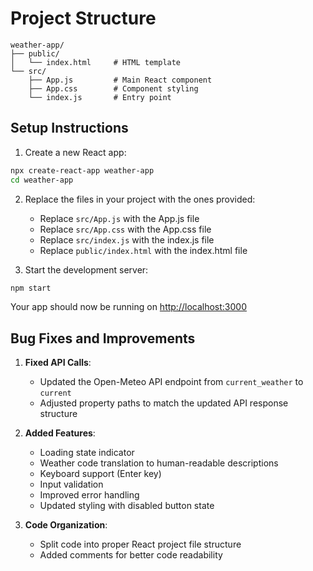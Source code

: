 # Project Structure

```
weather-app/
├── public/
│   └── index.html     # HTML template
└── src/
    ├── App.js         # Main React component
    ├── App.css        # Component styling
    └── index.js       # Entry point
```

## Setup Instructions

1. Create a new React app:
```bash
npx create-react-app weather-app
cd weather-app
```

2. Replace the files in your project with the ones provided:
   - Replace `src/App.js` with the App.js file
   - Replace `src/App.css` with the App.css file
   - Replace `src/index.js` with the index.js file
   - Replace `public/index.html` with the index.html file

3. Start the development server:
```bash
npm start
```

Your app should now be running on [http://localhost:3000](http://localhost:3000)

## Bug Fixes and Improvements

1. **Fixed API Calls**:
   - Updated the Open-Meteo API endpoint from `current_weather` to `current`
   - Adjusted property paths to match the updated API response structure

2. **Added Features**:
   - Loading state indicator
   - Weather code translation to human-readable descriptions
   - Keyboard support (Enter key)
   - Input validation
   - Improved error handling
   - Updated styling with disabled button state

3. **Code Organization**:
   - Split code into proper React project file structure
   - Added comments for better code readability
